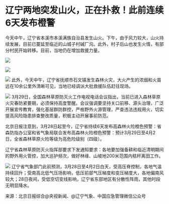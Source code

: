 # 辽宁两地突发山火，正在扑救！此前连续6天发布橙警

今天中午，辽宁省本溪市本溪满族自治县发生山火。下午，由于风力较大，山火持续发展，目前已蔓延至临近的山城子村碱厂沟。此外，村子后山也发生火情，有部分村民开始转移。目前，当地仍在增加救援力量。

![](https://inews.gtimg.com/news_bt/Oi0JlICrfn8kwjIPqIFWWhOzg8dA7gahxKGfMhY8OOMsAAA/1000)

![](https://inews.gtimg.com/news_bt/OM5Go6DwOatxEvKW7SDUHdDX-K9gq7NwpO56OQcVfDw3sAA/1000)

![](https://inews.gtimg.com/news_bt/OT-jNZXctsbbmoAEOxmVapBC1VIAPxG_7wePlUi3WQSrUAA/1000)
此外，今天中午，辽宁省抚顺市石文镇发生森林火灾，大火产生的浓烟和火苗远在10余公里外清晰可见，当地已经调派大批救援队伍赶往现场。

![](https://inews.gtimg.com/news_bt/Ojhgnmqzg6i0kBXnB9iJrpCZmZZhAYTsu9hZEcir5wqKsAA/1000)
3月29日，全国森林草原防灭火工作电视电话会议指出，当前已进入森林草原火灾春防紧要期，必须保持高度警醒。会议强调要坚持关口前移、源头治理，广泛开展宣传教育，强化基层群防群控，严格野外火源管理，严查违法违规用火，切实提高风险隐患排查整改质量，积极主动开展事前防范。

北京日报注意到，3月28日起至今，辽宁省持续6天发布高森林火险橙色预警：省森防指办公室和省气象局联合发布高森林火险橙色预警：预计3月29日至4月2日，全省森林草原火险等级为高危险级别（四级）。

辽宁省森林草原防灭火指挥部要求下发通知要求：各地要加强备耕和临近清明期间的野外用火管控，加大巡护频次，做好林缘、山坡地200米范围内秸秆离田工作。

![](https://inews.gtimg.com/news_bt/O1aUqQlDnWdZTCntFd-h9Kth1L9ngm1SIpQrI7UMnkImIAA/1000)
辽宁省气象部门此前预测，3月28日至4月2日白天，受高压脊控制，各地气温持续回升；受南高北低气压场影响，低压前部气压梯度和变压梯度大，各地偏南风较大；28日夜间，受低空切变线影响，辽宁省东部地区有分散性阵雨，其他时段无明显降水。

来源：北京日报综合@央视新闻、@辽宁气象、中国应急管理微信公众号

